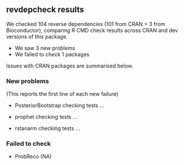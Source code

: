 ## revdepcheck results

We checked 104 reverse dependencies (101 from CRAN + 3 from Bioconductor), comparing R CMD check results across CRAN and dev versions of this package.

 * We saw 3 new problems
 * We failed to check 1 packages

Issues with CRAN packages are summarised below.

### New problems
(This reports the first line of each new failure)

* PosteriorBootstrap
  checking tests ...

* prophet
  checking tests ...

* rstanarm
  checking tests ...

### Failed to check

* ProbReco (NA)
